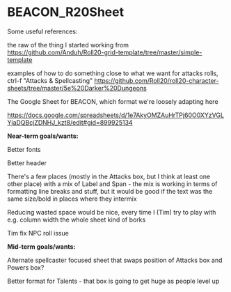 # BEACON_R20Sheet

Some useful references:

the raw of the thing I started working from https://github.com/Anduh/Roll20-grid-template/tree/master/simple-template

examples of how to do something close to what we want for attacks rolls, ctrl-f "Attacks & Spellcasting" https://github.com/Roll20/roll20-character-sheets/tree/master/5e%20Darker%20Dungeons

The Google Sheet for BEACON, which format we're loosely adapting here 

https://docs.google.com/spreadsheets/d/1e7AkyOMZAuHrTPj60O0XYzVGLYjaDQBcjZDNHJ_kzt8/edit#gid=899925134


<b>Near-term goals/wants:</b>

Better fonts

Better header

There's a few places (mostly in the Attacks box, but I think at least one other place) with a mix of Label and Span - the mix
  is working in terms of formatting line breaks and stuff, but it would be good if the text was the same size/bold in places where they intermix

Reducing wasted space would be nice, every time I (Tim) try to play with e.g. column width the whole sheet kind of borks


Tim fix NPC roll issue


<b>Mid-term goals/wants:</b>

Alternate spellcaster focused sheet that swaps position of Attacks box and Powers box?

Better format for Talents - that box is going to get huge as people level up
